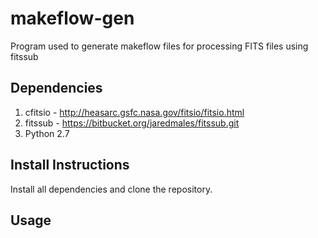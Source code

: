 # makeflow-gen
Program used to generate makeflow files for processing FITS files using fitssub

## Dependencies 
1. cfitsio - http://heasarc.gsfc.nasa.gov/fitsio/fitsio.html
2. fitssub - https://bitbucket.org/jaredmales/fitssub.git
3. Python 2.7

## Install Instructions
Install all dependencies and clone the repository. 

## Usage

